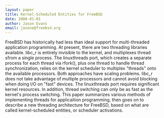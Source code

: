 ```yaml
---
layout: paper
title: Kernel-Scheduled Entities for FreeBSD
date: 2000-01-01
author: Jason Evans 
email: jasone@freebsd.org
---
```

FreeBSD has historically had less than ideal support for multi-threaded application programming. At present, there are two threading libraries available. libc_r is entirely invisible to the kernel, and multiplexes thread sfrom a single process. The linuxthreads port, which creates a separate process for each thread via rfork(), plus one thread to handle thread synchronization, relies on the kernel scheduler to multiplex "threads" onto the available processors.
Both approaches have scaling problems. libc_r does not take advantage of multiple processors and cannot avoid blocking when doing I/O on "fast" devices. The linuxthreads port requires significant kernel resources. In addition, thread switching can only be as fast as the kernel's process switching.
This paper summarizes various methods of implementing threads for applicaition programming, then goes on to describe a new threading architecture for FreeBSD, based on what are called kernel-scheduled entities, or scheduler activations.
